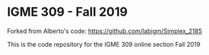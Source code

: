 # IGME 309 - Fall 2019

Forked from Alberto's code: https://github.com/labigm/Simplex_2185

This is the code repository for the IGME 309 online section Fall 2019
